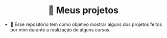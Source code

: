 <h1 align="center">🚧 Meus projetos</h1>

- 📂 Esse repositório tem como objetivo mostrar alguns dos projetos feitos por mim durante a realização de alguns cursos. 


